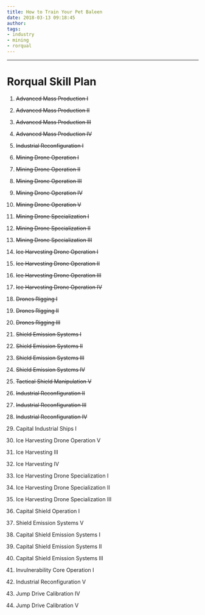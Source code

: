 ```yaml
---
title: How to Train Your Pet Baleen
date: 2018-03-13 09:18:45
author:
tags:
- industry
- mining
- rorqual
---
```

***

# Rorqual Skill Plan

1. ~~Advanced Mass Production I~~
2. ~~Advanced Mass Production II~~
3. ~~Advanced Mass Production III~~
4. ~~Advanced Mass Production IV~~
5. ~~Industrial Reconfiguration I~~
7. ~~Mining Drone Operation I~~
8. ~~Mining Drone Operation II~~
9. ~~Mining Drone Operation III~~
10. ~~Mining Drone Operation IV~~
11. ~~Mining Drone Operation V~~
12. ~~Mining Drone Specialization I~~
13. ~~Mining Drone Specialization II~~
14. ~~Mining Drone Specialization III~~
15. ~~Ice Harvesting Drone Operation I~~
16. ~~Ice Harvesting Drone Operation II~~
17. ~~Ice Harvesting Drone Operation III~~
18. ~~Ice Harvesting Drone Operation IV~~
25. ~~Drones Rigging I~~
26. ~~Drones Rigging II~~
27. ~~Drones Rigging III~~
29. ~~Shield Emission Systems I~~
30. ~~Shield Emission Systems II~~
31. ~~Shield Emission Systems III~~
32. ~~Shield Emission Systems IV~~
35. ~~Tactical Shield Manipulation V~~
39. ~~Industrial Reconfiguration II~~
40. ~~Industrial Reconfiguration III~~
41. ~~Industrial Reconfiguration IV~~

6. Capital Industrial Ships I
19. Ice Harvesting Drone Operation V
20. Ice Harvesting III
21. Ice Harvesting IV
22. Ice Harvesting Drone Specialization I
23. Ice Harvesting Drone Specialization II
24. Ice Harvesting Drone Specialization III
28. Capital Shield Operation I
33. Shield Emission Systems V
34. Capital Shield Emission Systems I
36. Capital Shield Emission Systems II
37. Capital Shield Emission Systems III
38. Invulnerability Core Operation I
42. Industrial Reconfiguration V
43. Jump Drive Calibration IV
44. Jump Drive Calibration V